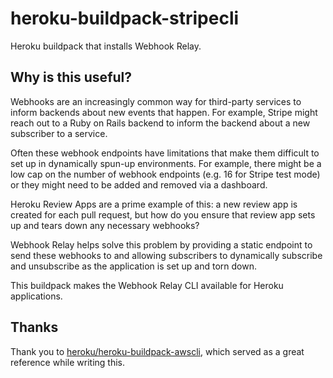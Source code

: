 # heroku-buildpack-stripecli
Heroku buildpack that installs Webhook Relay.

## Why is this useful?
Webhooks are an increasingly common way for third-party services to inform backends about new events that happen. For example, Stripe might reach out to a Ruby on Rails backend to inform the backend about a new subscriber to a service.

Often these webhook endpoints have limitations that make them difficult to set up in dynamically spun-up environments. For example, there might be a low cap on the number of webhook endpoints (e.g. 16 for Stripe test mode) or they might need to be added and removed via a dashboard.

Heroku Review Apps are a prime example of this: a new review app is created for each pull request, but how do you ensure that review app sets up and tears down any necessary webhooks?

Webhook Relay helps solve this problem by providing a static endpoint to send these webhooks to and allowing subscribers to dynamically subscribe and unsubscribe as the application is set up and torn down.

This buildpack makes the Webhook Relay CLI available for Heroku applications.

## Thanks
Thank you to [heroku/heroku-buildpack-awscli](https://github.com/heroku/heroku-buildpack-awscli), which served as a great reference while writing this.
